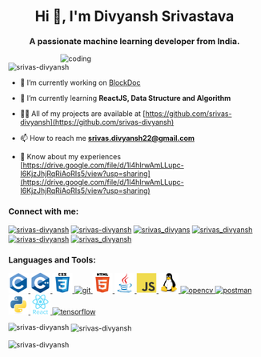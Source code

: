 <h1 align="center">Hi 👋, I'm Divyansh Srivastava</h1>
<h3 align="center">A passionate machine learning developer from India.</h3>

<img align="right" alt="coding" width="400" src="https://images.squarespace-cdn.com/content/v1/5769fc401b631bab1addb2ab/1541580611624-TE64QGKRJG8SWAIUS7NS/ke17ZwdGBToddI8pDm48kPoswlzjSVMM-SxOp7CV59BZw-zPPgdn4jUwVcJE1ZvWQUxwkmyExglNqGp0IvTJZamWLI2zvYWH8K3-s_4yszcp2ryTI0HqTOaaUohrI8PI6FXy8c9PWtBlqAVlUS5izpdcIXDZqDYvprRqZ29Pw0o/coding-freak.gif"/>

<p align="left"> <img src="https://komarev.com/ghpvc/?username=srivas-divyansh&label=Profile%20views&color=0e75b6&style=flat" alt="srivas-divyansh" /> </p>

- 🔭 I’m currently working on [BlockDoc](https://github.com/srivas-divyansh/BlockDoc)

- 🌱 I’m currently learning **ReactJS, Data Structure and Algorithm**

- 👨‍💻 All of my projects are available at [https://github.com/srivas-divyansh](https://github.com/srivas-divyansh)

- 📫 How to reach me **srivas.divyansh22@gmail.com**

- 📄 Know about my experiences [https://drive.google.com/file/d/1l4hIrwAmLLupc-I6KjzJhjRqRiAoRIs5/view?usp=sharing](https://drive.google.com/file/d/1l4hIrwAmLLupc-I6KjzJhjRqRiAoRIs5/view?usp=sharing)

<h3 align="left">Connect with me:</h3>
<p align="left">
<a href="https://linkedin.com/in/srivas-divyansh" target="blank"><img align="center" src="https://raw.githubusercontent.com/rahuldkjain/github-profile-readme-generator/master/src/images/icons/Social/linked-in-alt.svg" alt="srivas-divyansh" height="30" width="40" /></a>
<a href="https://kaggle.com/srivas-divyansh" target="blank"><img align="center" src="https://raw.githubusercontent.com/rahuldkjain/github-profile-readme-generator/master/src/images/icons/Social/kaggle.svg" alt="srivas-divyansh" height="30" width="40" /></a>
<a href="https://www.codechef.com/users/srivas_divyans" target="blank"><img align="center" src="https://cdn.jsdelivr.net/npm/simple-icons@3.1.0/icons/codechef.svg" alt="srivas_divyans" height="30" width="40" /></a>
<a href="https://codeforces.com/profile/srivas_divyansh" target="blank"><img align="center" src="https://raw.githubusercontent.com/rahuldkjain/github-profile-readme-generator/master/src/images/icons/Social/codeforces.svg" alt="srivas_divyansh" height="30" width="40" /></a>
<a href="https://www.leetcode.com/srivas-divyansh" target="blank"><img align="center" src="https://raw.githubusercontent.com/rahuldkjain/github-profile-readme-generator/master/src/images/icons/Social/leet-code.svg" alt="srivas-divyansh" height="30" width="40" /></a>
<a href="https://discord.gg/srivas_divyansh" target="blank"><img align="center" src="https://raw.githubusercontent.com/rahuldkjain/github-profile-readme-generator/master/src/images/icons/Social/discord.svg" alt="srivas_divyansh" height="30" width="40" /></a>
</p>

<h3 align="left">Languages and Tools:</h3>
<p align="left"> <a href="https://www.cprogramming.com/" target="_blank" rel="noreferrer"> <img src="https://raw.githubusercontent.com/devicons/devicon/master/icons/c/c-original.svg" alt="c" width="40" height="40"/> </a> <a href="https://www.w3schools.com/cpp/" target="_blank" rel="noreferrer"> <img src="https://raw.githubusercontent.com/devicons/devicon/master/icons/cplusplus/cplusplus-original.svg" alt="cplusplus" width="40" height="40"/> </a> <a href="https://www.w3schools.com/css/" target="_blank" rel="noreferrer"> <img src="https://raw.githubusercontent.com/devicons/devicon/master/icons/css3/css3-original-wordmark.svg" alt="css3" width="40" height="40"/> </a> <a href="https://git-scm.com/" target="_blank" rel="noreferrer"> <img src="https://www.vectorlogo.zone/logos/git-scm/git-scm-icon.svg" alt="git" width="40" height="40"/> </a> <a href="https://www.w3.org/html/" target="_blank" rel="noreferrer"> <img src="https://raw.githubusercontent.com/devicons/devicon/master/icons/html5/html5-original-wordmark.svg" alt="html5" width="40" height="40"/> </a> <a href="https://www.java.com" target="_blank" rel="noreferrer"> <img src="https://raw.githubusercontent.com/devicons/devicon/master/icons/java/java-original.svg" alt="java" width="40" height="40"/> </a> <a href="https://developer.mozilla.org/en-US/docs/Web/JavaScript" target="_blank" rel="noreferrer"> <img src="https://raw.githubusercontent.com/devicons/devicon/master/icons/javascript/javascript-original.svg" alt="javascript" width="40" height="40"/> </a> <a href="https://www.linux.org/" target="_blank" rel="noreferrer"> <img src="https://raw.githubusercontent.com/devicons/devicon/master/icons/linux/linux-original.svg" alt="linux" width="40" height="40"/> </a> <a href="https://opencv.org/" target="_blank" rel="noreferrer"> <img src="https://www.vectorlogo.zone/logos/opencv/opencv-icon.svg" alt="opencv" width="40" height="40"/> </a> <a href="https://postman.com" target="_blank" rel="noreferrer"> <img src="https://www.vectorlogo.zone/logos/getpostman/getpostman-icon.svg" alt="postman" width="40" height="40"/> </a> <a href="https://www.python.org" target="_blank" rel="noreferrer"> <img src="https://raw.githubusercontent.com/devicons/devicon/master/icons/python/python-original.svg" alt="python" width="40" height="40"/> </a> <a href="https://reactjs.org/" target="_blank" rel="noreferrer"> <img src="https://raw.githubusercontent.com/devicons/devicon/master/icons/react/react-original-wordmark.svg" alt="react" width="40" height="40"/> </a> <a href="https://www.tensorflow.org" target="_blank" rel="noreferrer"> <img src="https://www.vectorlogo.zone/logos/tensorflow/tensorflow-icon.svg" alt="tensorflow" width="40" height="40"/> </a> </p>

<p><img align="left" src="https://github-readme-stats.vercel.app/api/top-langs?username=srivas-divyansh&show_icons=true&locale=en&layout=compact" alt="srivas-divyansh" /></p>

<p>&nbsp;<img align="center" src="https://github-readme-stats.vercel.app/api?username=srivas-divyansh&show_icons=true&locale=en" alt="srivas-divyansh" /></p>

<p><img align="center" src="https://github-readme-streak-stats.herokuapp.com/?user=srivas-divyansh&" alt="srivas-divyansh" /></p>
